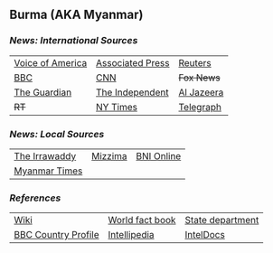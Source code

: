 ## Burma \(AKA Myanmar\) ##

### _News: International Sources_ ###
|   |   |   |
| --- | --- | --- |
| [Voice of America](https://www.voanews.com/search?search_api_fulltext=Burma&type=1&sort_by=publication_time) | [Associated Press](https://apnews.com/Myanmar) | [Reuters](https://www.reuters.com/search/news?sortBy=&dateRange=&blob=burma) |
| [BBC](https://www.bbc.com/news/topics/c302m85q5vzt/myanmar) | [CNN](https://www.cnn.com/search/?q=Burma&size=10&type=article) | ~~Fox News~~ |
| [The Guardian](https://www.theguardian.com/world/myanmar)  | [The Independent](https://www.independent.co.uk/topic/Myanmar) | [Al Jazeera](https://www.aljazeera.com/topics/country/myanmar.html) |
| ~~RT~~ | [NY Times](https://www.nytimes.com/topic/destination/myanmar) | [Telegraph](https://www.telegraph.co.uk/burma-myanmar/) |

### _News: Local Sources_ ###
|   |   |   |
| --- | --- | --- |
| [The Irrawaddy](https://www.irrawaddy.com/) | [Mizzima](http://www.mizzima.com/) | [BNI Online](https://www.bnionline.net/en) |
| [Myanmar Times](https://www.mmtimes.com/) |  |  |


### _References_ ###
|   |   |   |
| --- | --- | --- |
| [Wiki](https://en.wikipedia.org/wiki/Myanmar) | [World fact book](https://www.cia.gov/library/publications/the-world-factbook/geos/bm.html) | [State department](https://www.state.gov/countries-areas/burma/) |
| [BBC Country Profile](https://www.bbc.com/news/world-asia-pacific-12990563) | [Intellipedia](https://intellipedia.intelink.gov/wiki/Burma) | [IntelDocs](https://inteldocs.intelink.gov/search/folder?q=Burma) |
